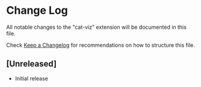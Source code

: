 # Change Log

All notable changes to the "cat-viz" extension will be documented in this file.

Check [Keep a Changelog](http://keepachangelog.com/) for recommendations on how to structure this file.

## [Unreleased]

- Initial release

